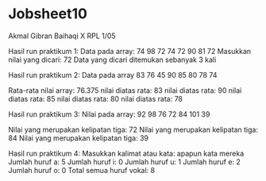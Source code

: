 # Jobsheet10
Akmal Gibran Baihaqi
X RPL 1/05


Hasil run praktikum 1:
Data pada array: 
	74	98	72	74	72	90	81	72
Masukkan nilai yang dicari: 72
Data yang dicari ditemukan sebanyak 3 kali

Hasil run praktikum 2:
Data pada array
83	76	45	90	85	80	78	74	

Rata-rata nilai array: 76.375
nilai diatas rata: 83
nilai diatas rata: 90
nilai diatas rata: 85
nilai diatas rata: 80
nilai diatas rata: 78

Hasil run praktikum 3:
Nilai pada array: 
92	98	76	72	84	101	39	

Nilai yang merupakan kelipatan tiga: 72
Nilai yang merupakan kelipatan tiga: 84
Nilai yang merupakan kelipatan tiga: 39

Hasil run praktikum 4:
Masukkan kalimat atau kata: apapun kata mereka
Jumlah huruf a: 5
Jumlah huruf i: 0
Jumlah huruf u: 1
Jumlah huruf e: 2
Jumlah huruf o: 0
Total semua huruf vokal: 8
